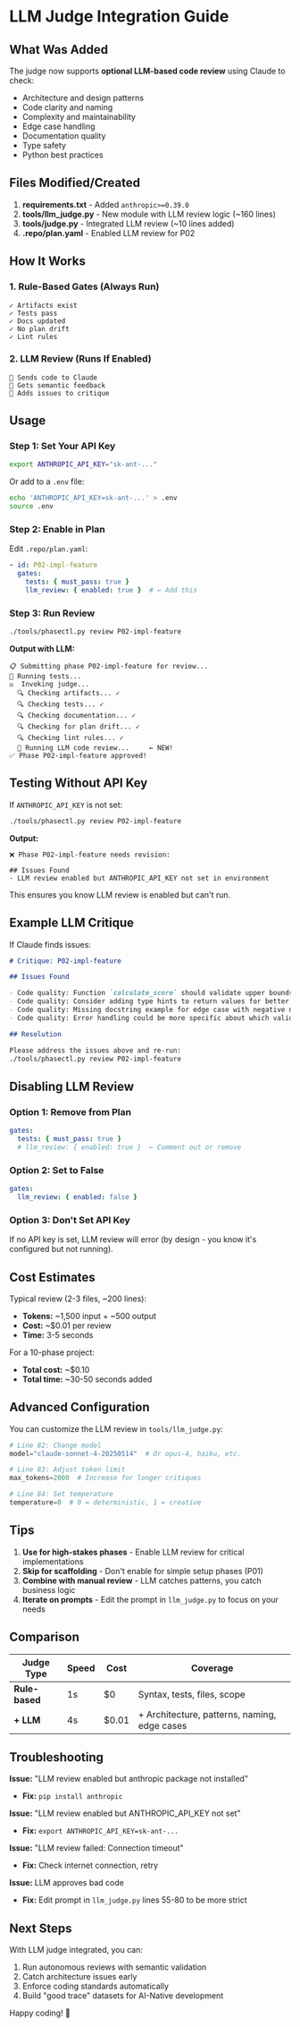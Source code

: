# LLM Judge Integration Guide

## What Was Added

The judge now supports **optional LLM-based code review** using Claude to check:
- Architecture and design patterns
- Code clarity and naming
- Complexity and maintainability
- Edge case handling
- Documentation quality
- Type safety
- Python best practices

## Files Modified/Created

1. **requirements.txt** - Added `anthropic>=0.39.0`
2. **tools/llm_judge.py** - New module with LLM review logic (~160 lines)
3. **tools/judge.py** - Integrated LLM review (~10 lines added)
4. **.repo/plan.yaml** - Enabled LLM review for P02

## How It Works

### 1. Rule-Based Gates (Always Run)
```
✓ Artifacts exist
✓ Tests pass
✓ Docs updated
✓ No plan drift
✓ Lint rules
```

### 2. LLM Review (Runs If Enabled)
```
🤖 Sends code to Claude
🤖 Gets semantic feedback
🤖 Adds issues to critique
```

## Usage

### Step 1: Set Your API Key

```bash
export ANTHROPIC_API_KEY="sk-ant-..."
```

Or add to a `.env` file:
```bash
echo 'ANTHROPIC_API_KEY=sk-ant-...' > .env
source .env
```

### Step 2: Enable in Plan

Edit `.repo/plan.yaml`:

```yaml
- id: P02-impl-feature
  gates:
    tests: { must_pass: true }
    llm_review: { enabled: true }  # ← Add this
```

### Step 3: Run Review

```bash
./tools/phasectl.py review P02-impl-feature
```

**Output with LLM:**
```
📋 Submitting phase P02-impl-feature for review...
🧪 Running tests...
⚖️  Invoking judge...
  🔍 Checking artifacts... ✓
  🔍 Checking tests... ✓
  🔍 Checking documentation... ✓
  🔍 Checking for plan drift... ✓
  🔍 Checking lint rules... ✓
  🤖 Running LLM code review...     ← NEW!
✅ Phase P02-impl-feature approved!
```

## Testing Without API Key

If `ANTHROPIC_API_KEY` is not set:

```bash
./tools/phasectl.py review P02-impl-feature
```

**Output:**
```
❌ Phase P02-impl-feature needs revision:

## Issues Found
- LLM review enabled but ANTHROPIC_API_KEY not set in environment
```

This ensures you know LLM review is enabled but can't run.

## Example LLM Critique

If Claude finds issues:

```markdown
# Critique: P02-impl-feature

## Issues Found

- Code quality: Function `calculate_score` should validate upper bounds to prevent integer overflow
- Code quality: Consider adding type hints to return values for better IDE support
- Code quality: Missing docstring example for edge case with negative numbers
- Code quality: Error handling could be more specific about which validation failed

## Resolution

Please address the issues above and re-run:
./tools/phasectl.py review P02-impl-feature
```

## Disabling LLM Review

### Option 1: Remove from Plan
```yaml
gates:
  tests: { must_pass: true }
  # llm_review: { enabled: true }  ← Comment out or remove
```

### Option 2: Set to False
```yaml
gates:
  llm_review: { enabled: false }
```

### Option 3: Don't Set API Key
If no API key is set, LLM review will error (by design - you know it's configured but not running).

## Cost Estimates

Typical review (2-3 files, ~200 lines):
- **Tokens:** ~1,500 input + ~500 output
- **Cost:** ~$0.01 per review
- **Time:** 3-5 seconds

For a 10-phase project:
- **Total cost:** ~$0.10
- **Total time:** ~30-50 seconds added

## Advanced Configuration

You can customize the LLM review in `tools/llm_judge.py`:

```python
# Line 82: Change model
model="claude-sonnet-4-20250514"  # Or opus-4, haiku, etc.

# Line 83: Adjust token limit
max_tokens=2000  # Increase for longer critiques

# Line 84: Set temperature
temperature=0  # 0 = deterministic, 1 = creative
```

## Tips

1. **Use for high-stakes phases** - Enable LLM review for critical implementations
2. **Skip for scaffolding** - Don't enable for simple setup phases (P01)
3. **Combine with manual review** - LLM catches patterns, you catch business logic
4. **Iterate on prompts** - Edit the prompt in `llm_judge.py` to focus on your needs

## Comparison

| Judge Type | Speed | Cost | Coverage |
|------------|-------|------|----------|
| **Rule-based** | 1s | $0 | Syntax, tests, files, scope |
| **+ LLM** | 4s | $0.01 | + Architecture, patterns, naming, edge cases |

## Troubleshooting

**Issue:** "LLM review enabled but anthropic package not installed"
- **Fix:** `pip install anthropic`

**Issue:** "LLM review enabled but ANTHROPIC_API_KEY not set"
- **Fix:** `export ANTHROPIC_API_KEY=sk-ant-...`

**Issue:** "LLM review failed: Connection timeout"
- **Fix:** Check internet connection, retry

**Issue:** LLM approves bad code
- **Fix:** Edit prompt in `llm_judge.py` lines 55-80 to be more strict

## Next Steps

With LLM judge integrated, you can:
1. Run autonomous reviews with semantic validation
2. Catch architecture issues early
3. Enforce coding standards automatically
4. Build "good trace" datasets for AI-Native development

Happy coding! 🚀
